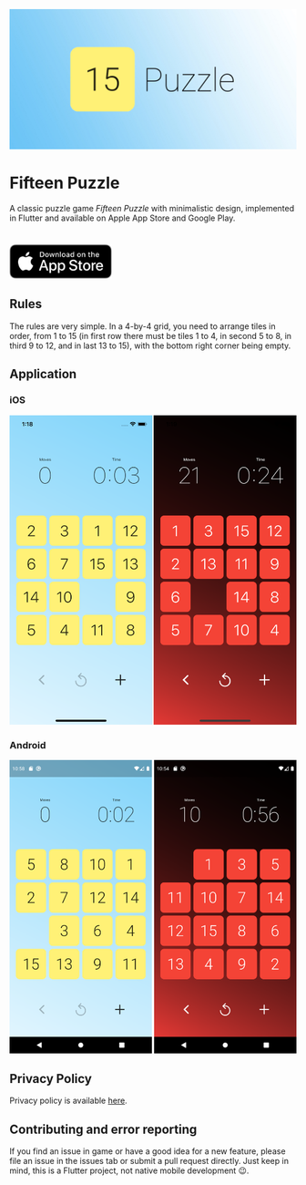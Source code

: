 ![](assets/misc/android_banner.jpg)

# Fifteen Puzzle

<!-- [![](https://img.shields.io/itunes/v/1537061258?color=%234299ef&label=App%20Store&logo=apple&logoColor=white)](https://apps.apple.com/app/id1537061258) -->

A classic puzzle game _Fifteen Puzzle_ with minimalistic design, implemented in Flutter and available on Apple App Store and Google Play.

<div style="height:10px"></div>

<a href="https://apps.apple.com/app/id1537061258"><img src="assets/misc/download_on_the_app_store.svg" style="height:60px"/></a>

## Rules

The rules are very simple. In a 4-by-4 grid, you need to arrange tiles in order, from 1 to 15 (in first row there must be tiles 1 to 4, in second 5 to 8, in third 9 to 12, and in last 13 to 15), with the bottom right corner being empty.

## Application

### iOS

!["iOS Screen"](assets/misc/ios_screen.png)

### Android

!["Android Screen"](assets/misc/android_screen.png)

## Privacy Policy

Privacy policy is available [here](PRIVACY_POLICY.md).

## Contributing and error reporting

If you find an issue in game or have a good idea for a new feature, please file an issue in the issues tab or submit a pull request directly. Just keep in mind, this is a Flutter project, not native mobile development 😉.
